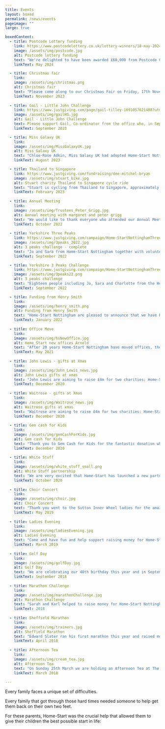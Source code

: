 ```yaml
---
title: Events
layout: boxed
permalink: /news/events
pageimage: ""
large: true

boxedContent:
  - title: Postcode Lottery funding
    link: https://www.postcodelottery.co.uk/lottery-winners/18-may-2024-ng16-2bl-newthorpe-ps1-million
    image: /assets/img/postcode.jpg
    alt: Postcode lottery funding
    text: "We're delighted to have been awarded £60,000 from Postcode Community Trust to enable us to keep supporting more families in Nottinghamshire.<br>Thank you so much to People's Postcode Lottery and Postcode Community Trust for this generous funding!<br>Click here to Read more:"
    linkText: May 2024

  - title: Christmas fair
    link: 
    image: /assets/img/christmas.png
    alt: Christmas fair
    text: "Please come along to our Christmas Fair on Friday, 17th November 2023 - 6pm-8pm.  There will be stalls, tombola and refreshments, together with the attached flyer if possible as the photo. All proceeds will got to Home-Start Nottingham."
    linkText: November 2023
    
  - title: Gail - Little John Challenge
    link: https://www.justgiving.com/page/gail-tilley-1691057621488?utm_source=copyLink&utm_medium=one_page&utm_content=page/gail-tilley-1691057621488&utm_campaign=pfp-share&utm_term=ffe129fef8ff48b99691295bd7289816
    image: /assets/img/gailHS.jpg
    alt: Gail - Little John Challenge
    text: Please support Gail, Co-ordinator from the office who, in September, is walking The Little John Challenge which is an amazing 28 miles through Sherwood Forest.<br>If you would like to sponsor Gail Click this link to donate
    linkText: September 2023

  - title: Miss Galaxy UK
    link: 
    image: /assets/img/MissGalaxyUK.jpg
    alt: Miss Galaxy UK
    text: "Chloe-Rose Adkin, Miss Galaxy UK had adopted Home-Start Nottingham as her charity of the year and will be helping us to raise funds and helping to promote our Charity.<br>Chloe has already started by organising birthday bags which include everything needed for children to enjoy birthdays including party bags, hats, balloons, cakes and lots of other things.<br>These will be given out to families to enable families and children to enjoy any upcoming birthdays."
    linkText: August 2023

  - title: Thailand to Singapore
    link: https://www.justgiving.com/fundraising/dee-mitchel-bryan
    image: /assets/img/stuart_bike.jpg
    alt: Stuart charity Thailand to Singapore cycle ride
    text: "Stuart is cycling from Thailand to Singapore, approximately 2000km.  His journey has started and will finish mid-March.  He would like to make a difference to childrens’ lives in Nottingham so has chosen Home-Start Nottingham as his charity.<br>If you are able to help with a small donation, he will be absolutely thrilled.<br>Click this link to donate"
    linkText: February 2023
  
  - title: Annual Meeting
    link: 
    image: /assets/img/Trustees_Peter_Grigg.jpg
    alt: Annual meeting with margaret and peter grigg
    text: "We would like to thank everyone who attended our Annual Meeting this year and thank you to Peter Grigg from Home-Start UK for coming and talking to our guests, also thank you to the family and volunteers who also shared their experiences."
    linkText: October 2022
    
  - title: Yorkshire Three Peaks
    link: https://www.justgiving.com/campaign/Home-StartNottinghamThreePeaksChallenge
    image: /assets/img/3peaks_2022.jpg
    alt: 3 peaks challenge - complete
    text: "Jo and Sara from Home-Start Nottingham together with volunteers undertook the Yorkshire Three Peaks on 3rd September, we have made over £4,180 in sponsor money which is amazing.<br>Thank you to the staff and volunteers who completed the Challenge and, also everyone who donated in sponsorship."
    linkText: September 2022

  - title: Yorkshire 3 Peaks Challenge
    link: https://www.justgiving.com/campaign/Home-StartNottinghamThreePeaksChallenge
    image: /assets/img/3peaks22.png
    alt: 3 peaks challenge
    text: "Eighteen people including Jo, Sara and Charlotte from the Home-Start Nottingham staff team, volunteers and Trustees have started to train to undertake the Yorkshire Three Peaks Challenge.<br>Please consider sponsoring the team to help us support more families in Nottingham and Nottinghamshire."
    linkText: September 2022

  - title: Funding from Henry Smith
    link: 
    image: /assets/img/henry_smith.png
    alt: Funding from Henry Smith
    text: "Home-Start Nottingham are pleased to announce that we have been awarded £90,000 towards three years' running costs providing volunteering support to families with young children in Nottingham City and Nottinghamshire."
    linkText: January 2022
    
  - title: Office Move
    link: 
    image: /assets/img/hsNewOffice.jpg
    alt: Home_Start new offices Arnold
    text: "After 20 years Home-Start Nottingham have moved offices, there have been lots of memories made with the current staff team, previous staff, volunteers and families at Sherwood Rise but we will make new memories at our new offices at Arnold."
    linkText: May 2021
    
  - title: John Lewis - gifts at Xmas
    link: 
    image: /assets/img/John_Lewis_news.jpg
    alt: John Lewis gifts at xmas
    text: "John Lewis are aiming to raise £4m for two charities: Home-Start, which works with parents who need support and FareShare, which helps those facing food poverty.<br> Thank you to John Lewis in Nottingham for their kind gifts at Christmas."
    linkText: December 2020
    
  - title: Waitrose - gifts at Xmas
    link: 
    image: /assets/img/Waitrose_news.jpg
    alt: Waitrose gifts at xmas
    text: "Waitrose are aiming to raise £4m for two charities: Home-Start, which works with parents who need support and FareShare, which helps those facing food poverty.<br> Thank you to Waitrose in Nottingham for their kind gifts at Christmas."
    linkText: December 2020
    
  - title: Gem cash for Kids
    link: 
    image: /assets/img/gemCashForKids.jpg
    alt: Gem cash for Kids
    text: "Thank you to Gem Cash for Kids for the fantastic donation which enabled us to buy hampers for our families."
    linkText: December 2020
    
  - title: White Stuff
    link: 
    image: /assets/img/white_stuff_small.png
    alt: White Stuff partnership
    text: "We are very excited that Home-Start has launched a new partnership with White Stuff, White Stuff donates 1% of its profits to charity - and with its customers' support, the White Stuff Foundation has donated over £3.5 million to local charities around the UK since 2010."
    linkText: October 2020
    
  - title: Choir Concert
    link: 
    image: /assets/img/choir.jpg
    alt: Choir Concert
    text: "Thank you went to the Sutton Inner Wheel ladies for the amazing donation of £1,000 which was raised through ticket sales, raffle, cakes and refreshments at their Major Oak Choir concert in April. Thank you for all your hard work."
    linkText: May 2019
    
  - title: Ladies Evening
    link: 
    image: /assets/img/ladiesEvening.jpg
    alt: Ladies Evening
    text: "Come and have fun and help support raising money for Home-Start Nottingham. Join us for our ladies evening on Thursday 28th March 7pm - 10-30pm. Tickets cost £7.00, and includes nibbles, music."
    linkText: March 2019
    
  - title: Golf Day
    link: 
    image: /assets/img/golfDay.jpg
    alt: Golf Day
    text: "We are celebrating our 40th birthday this year and in September, Ramsdale Golf Club and Lowdhams Motors sponsored us by holding a charity golf day. This was a very successful event and raised over £2,000. We are so delighted with this and thank everyone that planned and supported the event."
    linkText: September 2018
    
  - title: Marathon Challenge
    link: 
    image: /assets/img/marathonChallenge.jpg
    alt: Marathon Challenge
    text: "Sarah and Karl helped to raise money for Home-Start Nottingham. They took part in several half marathons, full marathons and as many 10k races as they could - from difficult trail races throughout the country to fast paced flats."
    linkText: 2018
    
  - title: Sheffield Marathon
    link: 
    image: /assets/img/trainers.jpg
    alt: Sheffield Marathon
    text: "Edward Slater ran his first marathon this year and raised money for Home-Start Nottingham. Thank you to Edward."
    linkText: April 2018
    
  - title: Afternoon Tea
    link: 
    image: /assets/img/cream_tea.jpg
    alt: Afternoon Tea
    text: "On Sunday 25th March we are holding an Afternoon Tea at The Country Cottage Hotel, Ruddington, to raise funds for Home-Start Nottingham. If you would like to buy any tickets it is £13.50 per adult and £6.75 per child.<br>Please contact the office on 0115 962 4262 for more information."
    linkText: March 2018
    
---
```


Every family faces a unique set of difficulties.

Every family that got through those hard times needed someone to help get them back on their own two feet.

For these parents, Home-Start was the crucial help that allowed them to give their children the best possible start in life:
